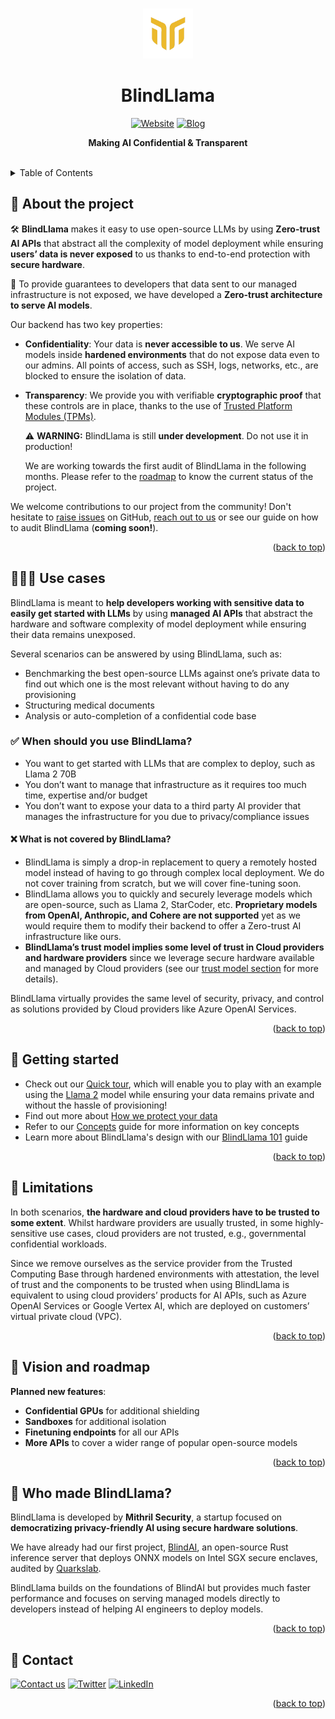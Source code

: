 <a name="readme-top"></a>

<!-- [![Contributors][contributors-shield]][contributors-url]
[![Forks][forks-shield]][forks-url]
[![Stargazers][stars-shield]][stars-url]
[![Issues][issues-shield]][issues-url]
[![Apache License][license-shield]][license-url] -->


<!-- PROJECT LOGO -->
<br />
<div align="center">
  <a href="https://github.com/mithril-security/BlindLlama">
    <img src="https://github.com/mithril-security/blindai/raw/main/docs/assets/logo.png" alt="Logo" width="80" height="80">
  </a>

<h1 align="center">BlindLlama</h1>

[![Website][website-shield]][website-url]
[![Blog][blog-shield]][blog-url]
</div>

 <p align="center">
    <b>Making AI Confidential & Transparent</b><br /><br />
   <!-- 
    <a href="https://blindllama.mithrilsecurity.io/en/latest"><strong>Explore the docs »</strong></a>
    <br />
    <br />
    <a href="https://aicert.mithrilsecurity.io/en/latest/docs/getting-started/quick-tour/">Get started</a>
    ·
    <a href="https://github.com/mithril-security/aicert/issues">Report Bug</a>
    ·
    <a href="https://github.com/mithril-security/aicert/issues">Request Feature</a>
  </p>
</div>

<!-- TABLE OF CONTENTS -->
<details>
  <summary>Table of Contents</summary>
  <ol>
    <li><a href="#-about-the-project">About the project</a></li>
    <li><a href="#-use-cases">Use cases</a></li>
    <li><a href="#-getting-started">Getting started</a></li>
    <li><a href="#-limitations">Limitations</a></li>
    <li><a href="#-vision-and-roadmap">Vision and roadmap</a></li>
    <li><a href="#about-us">About us</a></li>
    <li><a href="#-contact">Contact</a></li>
  </ol>
</details>

## 📜 About the project

🛠️ **BlindLlama** makes it easy to use open-source LLMs by using **Zero-trust AI APIs** that abstract all the complexity of model deployment while ensuring **users’ data is never exposed** to us thanks to end-to-end protection with **secure hardware**.

🔐 To provide guarantees to developers that data sent to our managed infrastructure is not exposed, we have developed a **Zero-trust architecture to serve AI models**. 

Our backend has two key properties:

+ **Confidentiality**: Your data is **never accessible to us**. We serve AI models inside **hardened environments** that do not expose data even to our admins. All points of access, such as SSH, logs, networks, etc., are blocked to ensure the isolation of data.

+ **Transparency**: We provide you with verifiable **cryptographic proof** that these controls are in place, thanks to the use of [Trusted Platform Modules (TPMs)](https://blindllama.readthedocs.io/en/latest/docs/getting-started/concepts/).
  
	⚠️ **WARNING:** BlindLlama is still **under development**. Do not use it in production!

	We are working towards the first audit of BlindLlama in the following months. Please refer to the <a href="#-vision-and-roadmap">roadmap</a> to know the current status of the project.

We welcome contributions to our project from the community! Don't hesitate to [raise issues](https://github.com/mithril-security/BlindLlama/issues) on GitHub, <a href="#-contact">reach out to us</a> or see our guide on how to audit BlindLlama (**coming soon!**).

<p align="right">(<a href="#readme-top">back to top</a>)</p>

## 👩🏻‍💻 Use cases

BlindLlama is meant to **help developers working with sensitive data to easily get started with LLMs** by using **managed AI APIs** that abstract the hardware and software complexity of model deployment while ensuring their data remains unexposed.

Several scenarios can be answered by using BlindLlama, such as:

+ Benchmarking the best open-source LLMs against one’s private data to find out which one is the most relevant without having to do any provisioning
+ Structuring medical documents
+ Analysis or auto-completion of a confidential code base

### ✅ When should you use BlindLlama?

+ You want to get started with LLMs that are complex to deploy, such as Llama 2 70B
+ You don’t want to manage that infrastructure as it requires too much time, expertise and/or budget
+ You don’t want to expose your data to a third party AI provider that manages the infrastructure for you due to privacy/compliance issues

#### ❌ What is not covered by BlindLlama?

+ BlindLlama is simply a drop-in replacement to query a remotely hosted model instead of having to go through complex local deployment. We do not cover training from scratch, but we will cover fine-tuning soon.
+ BlindLlama allows you to quickly and securely leverage models which are open-source, such as Llama 2, StarCoder, etc. **Proprietary models from OpenAI, Anthropic, and Cohere are not supported** yet as we would require them to modify their backend to offer a Zero-trust AI infrastructure like ours.
+ **BlindLlama’s trust model implies some level of trust in Cloud providers and hardware providers** since we leverage secure hardware available and managed by Cloud providers (see our [trust model section](https://blindllama.readthedocs.io/en/latest/docs/getting-started/blindllama-101/) for more details).

BlindLlama virtually provides the same level of security, privacy, and control as solutions provided by Cloud providers like Azure OpenAI Services.

<p align="right">(<a href="#readme-top">back to top</a>)</p>

## 🚀 Getting started

- Check out our [Quick tour](https://blindllama.readthedocs.io/en/latest/docs/getting-started/quick-tour/), which will enable you to play with an example using the [Llama 2](https://huggingface.co/meta-llama/Llama-2-7b) model while ensuring your data remains private and without the hassle of provisioning!
- Find out more about [How we protect your data](https://blindllama.readthedocs.io/en/latest/docs/getting-started/how-we-protect-your-data/)
- Refer to our [Concepts](https://blindllama.readthedocs.io/en/latest/docs/getting-started/concepts/) guide for more information on key concepts
- Learn more about BlindLlama's design with our [BlindLlama 101](https://blindllama.readthedocs.io/en/latest/docs/getting-started/blindllama-101/) guide

<p align="right">(<a href="#readme-top">back to top</a>)</p>

## 🚩 Limitations

In both scenarios, **the hardware and cloud providers have to be trusted to some extent**. Whilst hardware providers are usually trusted, in some highly-sensitive use cases, cloud providers are not trusted, e.g., governmental confidential workloads.

Since we remove ourselves as the service provider from the Trusted Computing Base through hardened environments with attestation, the level of trust and the components to be trusted when using BlindLlama is equivalent to using cloud providers’ products for AI APIs, such as Azure OpenAI Services or Google Vertex AI, which are deployed on customers’ virtual private cloud (VPC).

<p align="right">(<a href="#readme-top">back to top</a>)</p>

<!--
## 📚 How is the documentation structured?
____________________________________________
<!--
- [Tutorials](./docs/tutorials/core/installation.md) take you by the hand to install and run BlindBox. We recommend you start with the **[Quick tour](./docs/getting-started/quick-tour.ipynb)** and then move on to the other tutorials!  

- [Concepts](./docs/concepts/nitro-enclaves.md) guides discuss key topics and concepts at a high level. They provide useful background information and explanations, especially on cybersecurity.

- [How-to guides](./docs/how-to-guides/deploy-API-server.md) are recipes. They guide you through the steps involved in addressing key problems and use cases. They are more advanced than tutorials and assume some knowledge of how BlindBox works.

- [API Reference](https://blindai.mithrilsecurity.io/en/latest/blindai/client.html) contains technical references for BlindAI’s API machinery. They describe how it works and how to use it but assume you have a good understanding of key concepts.

- [Security](./docs/security/remote_attestation/) guides contain technical information for security engineers. They explain the threat models and other cybersecurity topics required to audit BlindBox's security standards.

- [Advanced](./docs/how-to-guides/build-from-sources/client/) guides are destined to developers wanting to dive deep into BlindBox and eventually collaborate with us to the open-source code.

- [Past Projects](./docs/past-projects/blindai) informs you of our past audited project BlindAI, of which BlindBox is the evolution. 
-->

<!-- ## ❓ Why trust us?
___________________________

+ **Our core security features are open source.** We believe that transparency is the best way to ensure security and you can inspect the code yourself on our [GitHub page](https://github.com/mithril-security/blindbox).

+ **Our historical project [BlindAI](docs/past-projects/blindai.md) was successfully audited** by Quarkslab. Although both projects differ (BlindAI was meant for the confidential deployment of ONNX models inside Intel SGX enclaves), we want to highlight that we are serious about our security standards and know how to code secure remote attestation. -->

## 🎯 Vision and roadmap

**Planned new features**:

+ **Confidential GPUs** for additional shielding
+ **Sandboxes** for additional isolation
+ **Finetuning endpoints** for all our APIs
+ **More APIs** to cover a wider range of popular open-source models

<p align="right">(<a href="#readme-top">back to top</a>)</p>


## 🦙 Who made BlindLlama? 
<a name="about-us"></a>

BlindLlama is developed by **Mithril Security**, a startup focused on **democratizing privacy-friendly AI using secure hardware solutions**. 

We have already had our first project, [BlindAI](https://github.com/mithril-security/blindai), an open-source Rust inference server that deploys ONNX models on Intel SGX secure enclaves, audited by [Quarkslab](https://www.quarkslab.com/).

BlindLlama builds on the foundations of BlindAI but provides much faster performance and focuses on serving managed models directly to developers instead of helping AI engineers to deploy models.

<p align="right">(<a href="#readme-top">back to top</a>)</p>

## 📇 Contact

[![Contact us][contact]][contact-url]
[![Twitter][twitter]][website-url]
[![LinkedIn][linkedin-shield]][linkedin-url]

<p align="right">(<a href="#readme-top">back to top</a>)</p>

<!-- MARKDOWN LINKS & IMAGES -->
<!-- https://github.com/alexandresanlim/Badges4-README.md-Profile#-blog- -->
<!-- [contributors-shield]: https://img.shields.io/github/contributors/mithril-security/aicert.svg?style=for-the-badge
[contributors-url]: https://github.com/mithril-security/aicert/graphs/contributors
[forks-shield]: https://img.shields.io/github/forks/mithril-security/aicert.svg?style=for-the-badge
[forks-url]: https://github.com/mithril-security/blindbox/network/members
[stars-shield]: https://img.shields.io/github/stars/mithril-security/aicert.svg?style=for-the-badge
[stars-url]: https://github.com/mithril-security/blindbox/stargazers
[issues-shield]: https://img.shields.io/github/issues/mithril-security/aicert.svg?style=for-the-badge
<!-- [issues-url]: https://github.com/mithril-security/aicert/issues -->
[project-url]: https://github.com/mithril-security/aicert
[twitter-url]: https://twitter.com/MithrilSecurity
[contact-url]: https://www.mithrilsecurity.io/contact
[license-shield]: https://img.shields.io/github/license/mithril-security/aicert.svg?style=for-the-badge
[contact]: https://img.shields.io/badge/Contact_us-000000?style=for-the-badge&colorB=555
[project]: https://img.shields.io/badge/Project-000000?style=for-the-badge&colorB=555
[license-url]: https://github.com/mithril-security/aicert/blob/master/LICENSE.txt
[linkedin-shield]: https://img.shields.io/badge/LinkedIn-0077B5?style=for-the-badge&logo=linkedin&logoColor=white&colorB=555
[twitter]: https://img.shields.io/badge/Twitter-1DA1F2?style=for-the-badge&logo=twitter&logoColor=white
[linkedin-url]: https://www.linkedin.com/company/mithril-security-company/
[website-url]: https://www.mithrilsecurity.io
[website-shield]: https://img.shields.io/badge/website-000000?style=for-the-badge&colorB=555
[blog-url]: https://blog.mithrilsecurity.io/
[blog-shield]: https://img.shields.io/badge/Blog-000?style=for-the-badge&logo=ghost&logoColor=yellow&colorB=555
[product-screenshot]: images/screenshot.png
[Python]: https://img.shields.io/badge/Python-FFD43B?style=for-the-badge&logo=python&logoColor=blue
[Python-url]: https://www.python.org/
[Rust]: https://img.shields.io/badge/rust-FFD43B?style=for-the-badge&logo=rust&logoColor=black
[Rust-url]: https://www.rust-lang.org/fr
[Intel-SGX]: https://img.shields.io/badge/SGX-FFD43B?style=for-the-badge&logo=intel&logoColor=black
[Intel-sgx-url]: https://www.intel.fr/content/www/fr/fr/architecture-and-technology/software-guard-extensions.html
[Tract]: https://img.shields.io/badge/Tract-FFD43B?style=for-the-badge
<!-- [tract-url]: https://github.com/mithril-security/tract/tree/6e4620659837eebeaba40ab3eeda67d33a99c7cf -->